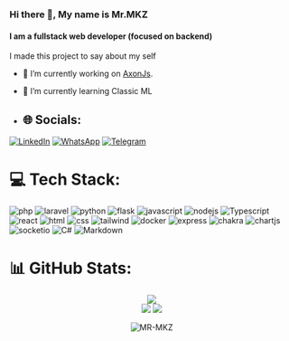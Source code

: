 ### Hi there 👋, My name is Mr.MKZ 
#### I am a fullstack web developer (focused on backend)

I made this project to say about my self

- 🔭 I’m currently working on [AxonJs](https://github.com/Mr-MKZ/AxonJs).
- 🌱 I’m currently learning Classic ML

- ## 🌐 Socials:
[![LinkedIn](https://img.shields.io/badge/LinkedIn-%230077B5.svg?style=for-the-badge&logo=linkedin&logoColor=white)](https://linkedin.com/in/mr-mkz)
[![WhatsApp](https://img.shields.io/badge/Whatsapp-%23239120.svg?style=for-the-badge&logo=Whatsapp&logoColor=white)](https://wa.me/+989016513748)
[![Telegram](https://img.shields.io/badge/Telegram-%230077B5.svg?style=for-the-badge&logo=Telegram&logoColor=white)](https://t.me/e_mkz)

# 💻 Tech Stack:

![php](https://img.shields.io/badge/php-333333?style=for-the-badge&logo=php)
![laravel](https://img.shields.io/badge/laravel-333333?style=for-the-badge&logo=laravel)
![python](https://img.shields.io/badge/python-333333?style=for-the-badge&logo=python)
![flask](https://img.shields.io/badge/flask-333333?style=for-the-badge&logo=flask)
![javascript](https://img.shields.io/badge/javascript-333333?style=for-the-badge&logo=javascript)
![nodejs](https://img.shields.io/badge/node.js-333333?style=for-the-badge&logo=nodedotjs)
![Typescript](https://img.shields.io/badge/typescript-333333?style=for-the-badge&logo=typescript)
![react](https://img.shields.io/badge/react-333333?style=for-the-badge&logo=react)
![html](https://img.shields.io/badge/html5-333333?style=for-the-badge&logo=html5)
![css](https://img.shields.io/badge/css3-333333?style=for-the-badge&logo=css3)
![tailwind](https://img.shields.io/badge/tailwindcss-333333?style=for-the-badge&logo=tailwindcss)
![docker](https://img.shields.io/badge/docker-333333?style=for-the-badge&logo=docker)
![express](https://img.shields.io/badge/express-333333?style=for-the-badge&logo=express)
![chakra](https://img.shields.io/badge/chakra_ui-333333?style=for-the-badge&logo=chakraui)
![chartjs](https://img.shields.io/badge/chartjs-333333?style=for-the-badge&logo=chartdotjs)
![socketio](https://img.shields.io/badge/socket_io-333333?style=for-the-badge&logo=socketdotio)
![C#](https://img.shields.io/badge/c%23-333333?style=for-the-badge&logo=csharp&logoColor=white)
![Markdown](https://img.shields.io/badge/markdown-%23333333.svg?style=for-the-badge&logo=markdown&logoColor=white)

# 📊 GitHub Stats:
<p align="center">
  <img src="https://github-readme-stats.vercel.app/api/top-langs/?username=Mr-MKZ&layout=compact&theme=midnight-purple&langs_count=8" /><br>
  <img src="https://github-readme-streak-stats.herokuapp.com/?user=Mr-MKZ&theme=midnight-purple" />
  <img src="https://github-readme-stats.vercel.app/api?username=Mr-MKZ&show_icons=true&theme=midnight-purple&rank_icon=percentile" />
</p>

<p align="center"> <img src="https://komarev.com/ghpvc/?username=MR-MKZ&label=Profile%20views&color=blueviolet&style=flat" alt="MR-MKZ" /> </p>
